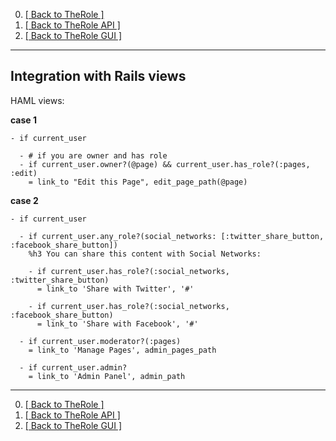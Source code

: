 0. [[ Back to TheRole ]](https://github.com/the-teacher/the_role)
0. [[ Back to TheRole API ]](https://github.com/TheRole/the_role_api)
0. [[ Back to TheRole GUI ]](https://github.com/TheRole/the_role_management_panel)

<hr>

## Integration with Rails views

HAML views:

__case 1__

```haml
- if current_user

  - # if you are owner and has role
  - if current_user.owner?(@page) && current_user.has_role?(:pages, :edit)
    = link_to "Edit this Page", edit_page_path(@page)
```

__case 2__

```haml
- if current_user

  - if current_user.any_role?(social_networks: [:twitter_share_button, :facebook_share_button])
    %h3 You can share this content with Social Networks:

    - if current_user.has_role?(:social_networks, :twitter_share_button)
      = link_to 'Share with Twitter', '#'

    - if current_user.has_role?(:social_networks, :facebook_share_button)
      = link_to 'Share with Facebook', '#'

  - if current_user.moderator?(:pages)
    = link_to 'Manage Pages', admin_pages_path

  - if current_user.admin?
    = link_to 'Admin Panel', admin_path
```

<hr>

0. [[ Back to TheRole ]](https://github.com/the-teacher/the_role)
0. [[ Back to TheRole API ]](https://github.com/TheRole/the_role_api)
0. [[ Back to TheRole GUI ]](https://github.com/TheRole/the_role_management_panel)
